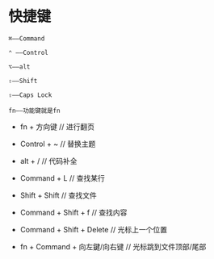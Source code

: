 快捷键
===

```dash
⌘——Command

⌃ ——Control

⌥——alt

⇧——Shift

⇪——Caps Lock

fn——功能键就是fn
```

  - fn + 方向键   // 进行翻页
  
  - Control + ~  // 替换主题
  
  - alt + /  // 代码补全
  
  - Command + L  // 查找某行
  
  - Shift + Shift  // 查找文件
  
  - Command + Shift + f  // 查找内容
  
  - Command + Shift + Delete // 光标上一个位置
  
  - fn + Command + 向左鍵/向右键  // 光标跳到文件顶部/尾部